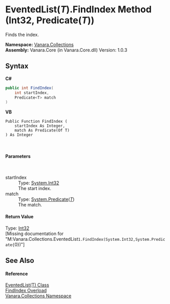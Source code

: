 # EventedList(*T*).FindIndex Method (Int32, Predicate(*T*))
 

Finds the index.

**Namespace:**&nbsp;<a href="062563b8-e616-d697-89ef-6de2b291d4a0">Vanara.Collections</a><br />**Assembly:**&nbsp;Vanara.Core (in Vanara.Core.dll) Version: 1.0.3

## Syntax

**C#**<br />
``` C#
public int FindIndex(
	int startIndex,
	Predicate<T> match
)
```

**VB**<br />
``` VB
Public Function FindIndex ( 
	startIndex As Integer,
	match As Predicate(Of T)
) As Integer
```

<br />

#### Parameters
&nbsp;<dl><dt>startIndex</dt><dd>Type: <a href="http://msdn2.microsoft.com/en-us/library/td2s409d" target="_blank">System.Int32</a><br />The start index.</dd><dt>match</dt><dd>Type: <a href="http://msdn2.microsoft.com/en-us/library/bfcke1bz" target="_blank">System.Predicate</a>(<a href="76b2d53b-475e-39f2-60e1-b6b89876e9a2">*T*</a>)<br />The match.</dd></dl>

#### Return Value
Type: <a href="http://msdn2.microsoft.com/en-us/library/td2s409d" target="_blank">Int32</a><br />\[Missing <returns> documentation for "M:Vanara.Collections.EventedList`1.FindIndex(System.Int32,System.Predicate{`0})"\]

## See Also


#### Reference
<a href="76b2d53b-475e-39f2-60e1-b6b89876e9a2">EventedList(T) Class</a><br /><a href="b86a0fba-ef8b-6782-c7de-3f1e9637e4ab">FindIndex Overload</a><br /><a href="062563b8-e616-d697-89ef-6de2b291d4a0">Vanara.Collections Namespace</a><br />